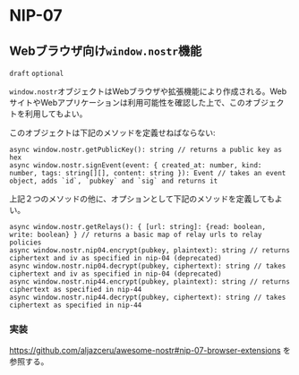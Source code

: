 NIP-07
======

Webブラウザ向け`window.nostr`機能
------------------------------------------

`draft` `optional`

`window.nostr`オブジェクトはWebブラウザや拡張機能により作成される。WebサイトやWebアプリケーションは利用可能性を確認した上で、このオブジェクトを利用してもよい。

このオブジェクトは下記のメソッドを定義せねばならない:

```
async window.nostr.getPublicKey(): string // returns a public key as hex
async window.nostr.signEvent(event: { created_at: number, kind: number, tags: string[][], content: string }): Event // takes an event object, adds `id`, `pubkey` and `sig` and returns it
```

上記２つのメソッドの他に、オプションとして下記のメソッドを定義してもよい。
```
async window.nostr.getRelays(): { [url: string]: {read: boolean, write: boolean} } // returns a basic map of relay urls to relay policies
async window.nostr.nip04.encrypt(pubkey, plaintext): string // returns ciphertext and iv as specified in nip-04 (deprecated)
async window.nostr.nip04.decrypt(pubkey, ciphertext): string // takes ciphertext and iv as specified in nip-04 (deprecated)
async window.nostr.nip44.encrypt(pubkey, plaintext): string // returns ciphertext as specified in nip-44
async window.nostr.nip44.decrypt(pubkey, ciphertext): string // takes ciphertext as specified in nip-44
```

### 実装

https://github.com/aljazceru/awesome-nostr#nip-07-browser-extensions を参照する。
